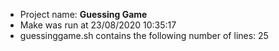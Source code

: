 - Project name: **Guessing Game**
- Make was run at 
23/08/2020 10:35:17
- guessinggame.sh contains the following number of lines: 
25
